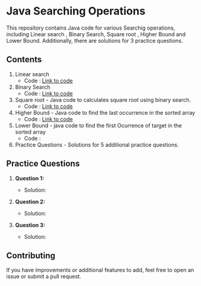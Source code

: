 # Java Searching Operations

This repository contains Java code for various Searchig operations, including Linear search , Binary Search, Square root , Higher Bound and Lower Bound. Additionally, there are solutions for 3 practice questions.

## Contents

1. Linear search
   - Code : [Link to code](https://github.com/adityaprajapati10/DSA-Java/blob/main/Searching/LinearSearch.java)
2. Binary Search
   - Code : [Link to code](https://github.com/adityaprajapati10/DSA-Java/blob/main/Searching/BinarySearch.java)
3. Square root - Java code to calculates square root using binary search.
   - Code : [Link to code](https://github.com/adityaprajapati10/DSA-Java/blob/main/Searching/SquareRoot.java)
4. Higher Bound - Java code to find the last occurrence in the sorted array
   - Code : [Link to code](https://github.com/adityaprajapati10/DSA-Java/blob/main/Searching/HigherBound.java)
5. Lower Bound - java code to find the first Ocurrence of target in the sorted array
   - Code :
6. Practice Questions - Solutions for 5 additional practice questions.


## Practice Questions

1. **Question 1:** 
   - Solution: 

2. **Question 2:**
   - Solution: 

3. **Question 3:** 
   - Solution: 

## Contributing

If you have improvements or additional features to add, feel free to open an issue or submit a pull request.

